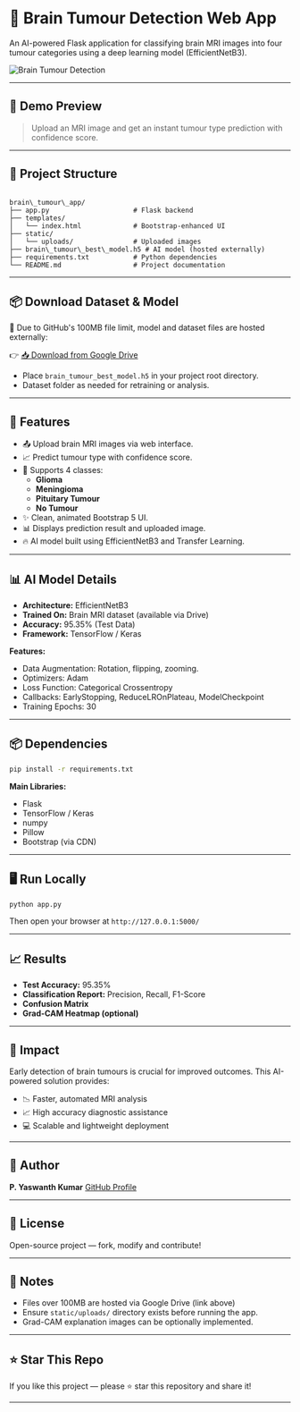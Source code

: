 
# 🧠 Brain Tumour Detection Web App

An AI-powered Flask application for classifying brain MRI images into four tumour categories using a deep learning model (EfficientNetB3).

![Brain Tumour Detection](https://img.shields.io/badge/Brain%20Tumour%20Detection-EfficientNetB3-blue)

---

## 📸 Demo Preview

> Upload an MRI image and get an instant tumour type prediction with confidence score.

---

## 📂 Project Structure

```

brain\_tumour\_app/
├── app.py                     # Flask backend
├── templates/
│   └── index.html             # Bootstrap-enhanced UI
├── static/
│   └── uploads/               # Uploaded images
├── brain\_tumour\_best\_model.h5 # AI model (hosted externally)
├── requirements.txt           # Python dependencies
└── README.md                  # Project documentation

````

---

## 📦 Download Dataset & Model

🚨 Due to GitHub's 100MB file limit, model and dataset files are hosted externally:

👉 [📥 Download from Google Drive](https://drive.google.com/drive/folders/1ruIQL1c94TbVwUn_clVVd36WGpWE0I2C?usp=sharing)

- Place `brain_tumour_best_model.h5` in your project root directory.
- Dataset folder as needed for retraining or analysis.

---

## 🚀 Features

- 📤 Upload brain MRI images via web interface.
- 📈 Predict tumour type with confidence score.
- 🧠 Supports 4 classes:
  - **Glioma**
  - **Meningioma**
  - **Pituitary Tumour**
  - **No Tumour**
- ✨ Clean, animated Bootstrap 5 UI.
- 📊 Displays prediction result and uploaded image.
- 🔥 AI model built using EfficientNetB3 and Transfer Learning.

---

## 📊 AI Model Details

- **Architecture:** EfficientNetB3
- **Trained On:** Brain MRI dataset (available via Drive)
- **Accuracy:** 95.35% (Test Data)
- **Framework:** TensorFlow / Keras

**Features:**
- Data Augmentation: Rotation, flipping, zooming.
- Optimizers: Adam
- Loss Function: Categorical Crossentropy
- Callbacks: EarlyStopping, ReduceLROnPlateau, ModelCheckpoint
- Training Epochs: 30

---

## 📦 Dependencies

```bash
pip install -r requirements.txt
````

**Main Libraries:**

* Flask
* TensorFlow / Keras
* numpy
* Pillow
* Bootstrap (via CDN)

---

## 🖥️ Run Locally

```bash
python app.py
```

Then open your browser at `http://127.0.0.1:5000/`

---

## 📈 Results

* **Test Accuracy:** 95.35%
* **Classification Report:** Precision, Recall, F1-Score
* **Confusion Matrix**
* **Grad-CAM Heatmap (optional)**

---

## 🎯 Impact

Early detection of brain tumours is crucial for improved outcomes. This AI-powered solution provides:

* 📉 Faster, automated MRI analysis
* 📈 High accuracy diagnostic assistance
* 💻 Scalable and lightweight deployment

---

## 📢 Author

**P. Yaswanth Kumar**
[GitHub Profile](https://github.com/yaswanthKumar44)

---

## 📜 License

Open-source project — fork, modify and contribute!

---

## 📌 Notes

* Files over 100MB are hosted via Google Drive (link above)
* Ensure `static/uploads/` directory exists before running the app.
* Grad-CAM explanation images can be optionally implemented.

---

## ⭐ Star This Repo

If you like this project — please ⭐ star this repository and share it!

---

```
